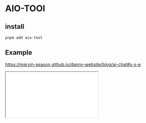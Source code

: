 # AIO-TOOl

## install

```shell
pnpm add aio-tool
```

## Example
https://marvin-season.github.io/danny-website/blog/ai-chat#s-s-e

<iframe src="./docs/index.html"/>
